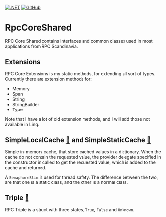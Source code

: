 [![.NET](https://github.com/rpc-scandinavia/RpcCoreShared/actions/workflows/dotnet.yml/badge.svg)](https://github.com/rpc-scandinavia/RpcCoreShared/actions/workflows/dotnet.yml)
[![GitHub](https://img.shields.io/github/license/rpc-scandinavia/RpcCoreShared?logo=github)](https://github.com/rpc-scandinavia/RpcCoreShared/blob/master/LICENSE)

# RpcCoreShared
RPC Core Shared contains interfaces and common classes used in most applications from RPC Scandinavia.

## Extensions
RPC Core Extensions is my static methods, for extending all sort of types.
Currently there are extension methods for:

* Memory<Char>
* Span<Char>
* String
* StringBuilder
* Type

Note that I have a lot of old extension methods, and I will add those not available in Linq.

## SimpleLocalCache [🔗](https://github.com/rpc-scandinavia/RpcCoreShared/blob/master/RpcCoreSharedPublic/Miscelenious/SimpleLocalCache.cs) and SimpleStaticCache [🔗](https://github.com/rpc-scandinavia/RpcCoreShared/blob/master/RpcCoreSharedPublic/Miscelenious/SimpleStaticCache.cs)
Simple in-memory cache, that store cached values in a dictionary. When the cache do not contain the requested value, 
the provider delegate specified in the constructor in called to get the requested value, which is added to the cache 
and returned.

A `SemaphoreSlim` is used for thread safety. The difference between the two, are that one is a static class, and the 
other is a normal class. 

## Triple [🔗](https://github.com/rpc-scandinavia/RpcCoreShared/blob/master/RpcCoreSharedPublic/Structs/Triple.cs)

RPC Triple is a struct with three states, `True`, `False` and `Unknown`.
